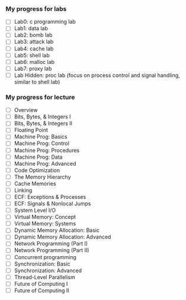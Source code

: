 ### My progress for labs

- [ ] Lab0: c programming lab
- [ ] Lab1: data lab
- [ ] Lab2: bomb lab
- [ ] Lab3: attack lab
- [ ] Lab4: cache lab
- [ ] Lab5: shell lab
- [ ] Lab6: malloc lab
- [ ] Lab7: proxy lab
- [ ] Lab Hidden: proc lab (focus on process control and signal handling, similar to shell lab)

### My progress for lecture

- [ ] Overview
- [ ] Bits, Bytes, & Integers I
- [ ] Bits, Bytes, & Integers II
- [ ] Floating Point
- [ ] Machine Prog: Basics
- [ ] Machine Prog: Control
- [ ] Machine Prog: Procedures
- [ ] Machine Prog: Data
- [ ] Machine Prog: Advanced
- [ ] Code Optimization
- [ ] The Memory Hierarchy
- [ ] Cache Memories
- [ ] Linking
- [ ] ECF: Exceptions & Processes
- [ ] ECF: Signals & Nonlocal Jumps
- [ ] System Level I/O
- [ ] Virtual Memory: Concept
- [ ] Virtual Memory: Systems
- [ ] Dynamic Memory Allocation: Basic
- [ ] Dynamic Memory Allocation: Advanced
- [ ] Network Programming (Part I)
- [ ] Network Programming (Part II)
- [ ] Concurrent programming
- [ ] Synchronization: Basic
- [ ] Synchronization: Advanced
- [ ] Thread-Level Parallelism
- [ ] Future of Computing I
- [ ] Future of Computing II
